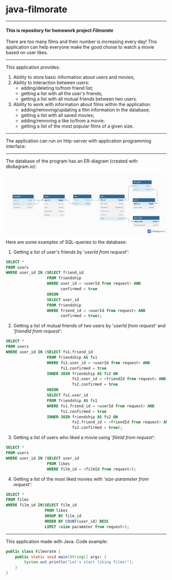 # java-filmorate
---

#### This is repository for homework project **_Filmorate_**

There are too many films and their number is increasing every day!
This application can help everyone make the good choise
to watch a movie based on user likes.

---

This application provides:

1. Ability to store basic information about users and movies;
2. Ability to interaction between users:
    - adding/deleting to/from friend list;
    - getting a list with all the user's friends;
    - getting a list with all mutual friends between two users.
3. Ability to work with information about films within the application:
    - adding/removing/updating a film information in the database;    
    - getting a list with all saved movies;
    - adding/removing a like to/from a movie;
    - getting a list of the most popular films of a given size.

---

The application can run on http-server with application programming interface:


---

The database of the program has an ER-diagram (created with dbdiagram.io):

![](/src/main/resources/filmorate_er_diagram.jpg)

Here are some examples of SQL-queries to the database:

1) Getting a list of user's friends by '*userId from request*':

```SQL
SELECT *
FROM users 
WHERE user_id IN (SELECT friend_id 
                  FROM friendship 
                  WHERE user_id = <userId from request> AND
                        confirmed = true
                  UNION
                  SELECT user_id
                  FROM friendship
                  WHERE friend_id = <userId from request> AND
                        confirmed = true);
```

2) Getting a list of mutual friends of two users by '*userId from request*' and '*friendId from request*':

```SQL
SELECT *
FROM users 
WHERE user_id IN (SELECT fs1.friend_id 
                  FROM friendship AS fs1
                  WHERE fs1.user_id = <userId from request> AND
                        fs1.confirmed = true
                  INNER JOIN friendship AS fs2 ON 
                             fs2.user_id = <friendId from request> AND
                             fs2.confirmed = true
                  UNION
                  SELECT fs1.user_id 
                  FROM friendship AS fs1
                  WHERE fs1.friend_id = <userId from request> AND
                        fs1.confirmed = true
                  INNER JOIN friendship AS fs2 ON 
                             fs2.friend_id = <friendId from request> AND
                             fs2.confirmed = true);
```

3) Getting a list of users who liked a movie using '*filmId from request*':

```SQL
SELECT *
FROM users 
WHERE user_id IN (SELECT user_id 
                  FROM likes
                  WHERE film_id = <filmId from request>);
```

4) Getting a list of the most liked movies with '*size-parameter from request*':
```SQL
SELECT *
FROM films
WHERE film_id IN(SELECT film_id
                 FROM likes
                 GROUP BY film_id
                 ORDER BY COUNT(user_id) DESC
                 LIMIT <size-parameter from request>);
```


---

This application made with Java. Code example:
```java
public class Filmorate {
    public static void main(String[] args) {
        System.out.println("Let's start liking films!");
    }
}
```